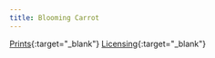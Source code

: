 ```yaml
---
title: Blooming Carrot
---
```

[Prints](https://pixels.com/featured/blooming-carrot-brady-lane.html){:target="_blank"}
[Licensing](https://licensing.pixels.com/featured/blooming-carrot-brady-lane.html){:target="_blank"}